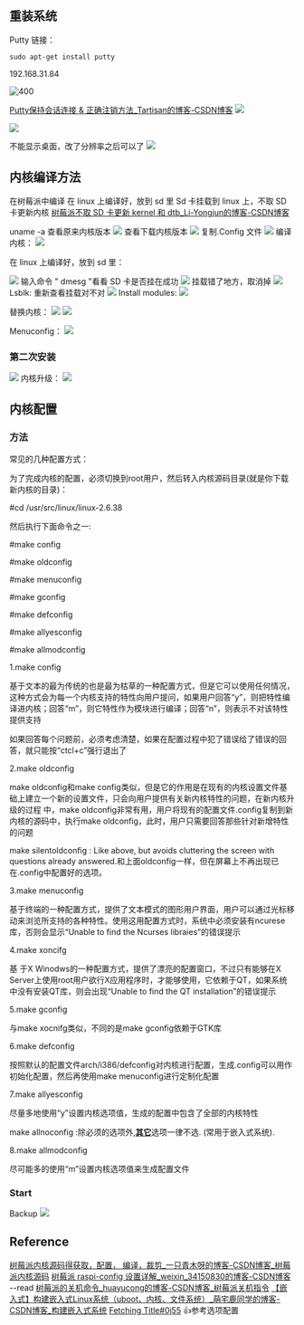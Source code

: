 ## 重装系统
Putty 链接：

```shell
sudo apt-get install putty
```

192.168.31.84

![400](https://raw.githubusercontent.com/acdefg/cdn/main/obsidian/202211101930369.png)

[Putty保持会话连接 & 正确注销方法_Tartisan的博客-CSDN博客](https://blog.csdn.net/Design_by_TaoZ/article/details/80629646)
![](https://raw.githubusercontent.com/acdefg/cdn/main/obsidian/202211101944468.png)


![](https://raw.githubusercontent.com/acdefg/cdn/main/obsidian/202211101944590.png)

不能显示桌面，改了分辨率之后可以了
![](https://raw.githubusercontent.com/acdefg/cdn/main/obsidian/202211101953207.png)

## 内核编译方法
在树莓派中编译
在 linux 上编译好，放到 sd 里
Sd 卡挂载到 linux 上，不取 SD 卡更新内核
[树莓派不取 SD 卡更新 kernel 和 dtb_Li-Yongjun的博客-CSDN博客](https://blog.csdn.net/lyndon_li/article/details/127718815)

uname -a
查看原来内核版本
![](https://raw.githubusercontent.com/acdefg/cdn/main/obsidian/202211110125692.png)
查看下载内核版本
![](https://raw.githubusercontent.com/acdefg/cdn/main/obsidian/202211110125244.png)
复制.Config 文件
![](https://raw.githubusercontent.com/acdefg/cdn/main/obsidian/202211110126615.png)
编译内核：
![](https://raw.githubusercontent.com/acdefg/cdn/main/obsidian/202211110126065.png)

在 linux 上编译好，放到 sd 里：

![](https://raw.githubusercontent.com/acdefg/cdn/main/obsidian/202211110100666.png)
输入命令 " dmesg "看看 SD 卡是否挂在成功
![](https://raw.githubusercontent.com/acdefg/cdn/main/obsidian/202211110101349.png)
挂载错了地方，取消掉
![](https://raw.githubusercontent.com/acdefg/cdn/main/obsidian/202211110111889.png)
Lsblk: 重新查看挂载对不对
![](https://raw.githubusercontent.com/acdefg/cdn/main/obsidian/202211110119639.png)
Install modules:
![](https://raw.githubusercontent.com/acdefg/cdn/main/obsidian/202211110122475.png)

替换内核：
![](https://raw.githubusercontent.com/acdefg/cdn/main/obsidian/202211110133965.png)
![](https://raw.githubusercontent.com/acdefg/cdn/main/obsidian/202211110956391.png)

Menuconfig：
![](https://raw.githubusercontent.com/acdefg/cdn/main/obsidian/202211111027509.png)


### 第二次安装
![](https://raw.githubusercontent.com/acdefg/cdn/main/obsidian/202211110935973.png)
内核升级：
![](https://raw.githubusercontent.com/acdefg/cdn/main/obsidian/202211111006632.png)

## 内核配置
### 方法
常见的几种配置方式：

为了完成内核的配置，必须切换到root用户，然后转入内核源码目录(就是你下载新内核的目录)：

#cd /usr/src/linux/linux-2.6.38

然后执行下面命令之一:

#make config

#make oldconfig

#make menuconfig

#make gconfig

#make defconfig

#make allyesconfig

#make allmodconfig

1.make config

基于文本的最为传统的也是最为枯草的一种配置方式，但是它可以使用任何情况，这种方式会为每一个内核支持的特性向用户提问，如果用户回答“y”，则把特性编译进内核；回答“m”，则它特性作为模块进行编译；回答“n”，则表示不对该特性提供支持

如果回答每个问题前，必须考虑清楚，如果在配置过程中犯了错误给了错误的回答，就只能按“ctcl+c”强行退出了

2.make oldconfig

make oldconfig和make config类似，但是它的作用是在现有的内核设置文件基础上建立一个新的设置文件，只会向用户提供有关新内核特性的问题，在新内核升级的过程 中，make oldconfig非常有用，用户将现有的配置文件.config复制到新内核的源码中，执行make oldconfig，此时，用户只需要回答那些针对新增特性的问题

make silentoldconfig : Like above, but avoids cluttering the screen with questions already answered.和上面oldconfig一样，但在屏幕上不再出现已在.config中配置好的选项。

3.make menuconfig

基于终端的一种配置方式，提供了文本模式的图形用户界面，用户可以通过光标移动来浏览所支持的各种特性。使用这用配置方式时，系统中必须安装有ncurese库，否则会显示“Unable to find the Ncurses libraies”的错误提示

4.make xoncifg

基 于X Winodws的一种配置方式，提供了漂亮的配置窗口，不过只有能够在X Server上使用root用户欲行X应用程序时，才能够使用，它依赖于QT，如果系统中没有安装QT库，则会出现“Unable to find the QT installation”的错误提示

5.make gconfig

与make xocnifg类似，不同的是make gconfig依赖于GTK库

6.make defconfig

按照默认的配置文件arch/i386/defconfig对内核进行配置，生成.config可以用作初始化配置，然后再使用make menuconfig进行定制化配置

7.make allyesconfig

尽量多地使用“y”设置内核选项值，生成的配置中包含了全部的内核特性

make allnoconfig :除必须的选项外,[**其它**](https://blog.csdn.net/hushup/article/details/26257791#:~:text=%E5%9C%A8%E5%86%85%E6%A0%B8%E6%A0%91%E7%9A%84%E6%A0%B9%E7%9B%AE%E5%BD%95,%E8%A1%8C%E4%BF%AE%E6%94%B9%EF%BC%8C%E5%86%8D%E8%BF%90%E8%A1%8C%E3%80%82)选项一律不选. (常用于嵌入式系统).  

8.make allmodconfig

尽可能多的使用“m”设置内核选项值来生成配置文件


### Start
Backup
![](https://raw.githubusercontent.com/acdefg/cdn/main/obsidian/202211111306492.png)



## Reference
[树莓派内核源码得获取，配置， 编译，裁剪_一只青木呀的博客-CSDN博客_树莓派内核源码](https://blog.csdn.net/weixin_45309916/article/details/107525503)
[树莓派 raspi-config 设置详解_weixin_34150830的博客-CSDN博客](https://blog.csdn.net/weixin_34150830/article/details/91733122)   --read
[树莓派的关机命令_huayucong的博客-CSDN博客_树莓派关机指令](https://blog.csdn.net/huayucong/article/details/51706252)
[【嵌入式】构建嵌入式Linux系统（uboot、内核、文件系统）_萌宅鹿同学的博客-CSDN博客_构建嵌入式系统](https://blog.csdn.net/weixin_43734095/article/details/105251245)
[Fetching Title#0j55](https://blog.csdn.net/wangliang888888/article/details/86599092) 👍参考选项配置